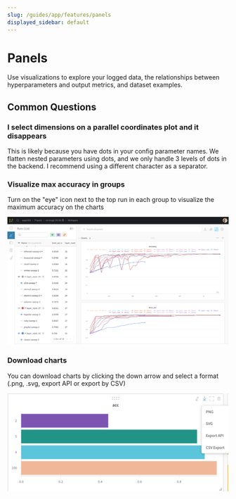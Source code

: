 ```yaml
---
slug: /guides/app/features/panels
displayed_sidebar: default
---
```


# Panels

Use visualizations to explore your logged data, the relationships between hyperparameters and output metrics, and dataset examples.

## Common Questions

### I select dimensions on a parallel coordinates plot and it disappears

This is likely because you have dots in your config parameter names. We flatten nested parameters using dots, and we only handle 3 levels of dots in the backend. I recommend using a different character as a separator.

### Visualize max accuracy in groups

Turn on the "eye" icon next to the top run in each group to visualize the maximum accuracy on the charts

![](/images/app_ui/visualize_max_accuracy.png)

### Download charts

You can download charts by clicking the down arrow and select a format (.png, .svg, export API or export by CSV)

![](/images/app_ui/download_charts.png)
